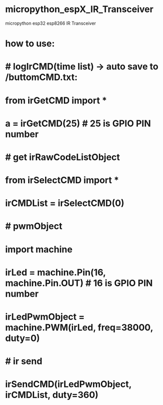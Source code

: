 # micropython_espX_IR_Transceiver
micropython esp32 esp8266  IR Transceiver


# how to use:
#   # logIrCMD(time list) -> auto save to /buttomCMD.txt:
#       from irGetCMD import *
#       a = irGetCMD(25) # 25 is GPIO PIN number
#
#   # get irRawCodeListObject
#       from irSelectCMD import *
#       irCMDList = irSelectCMD(0) 
#
#   # pwmObject
#       import machine
#       irLed = machine.Pin(16, machine.Pin.OUT) # 16 is GPIO PIN number
#       irLedPwmObject = machine.PWM(irLed, freq=38000, duty=0)
#
#   # ir send
#       irSendCMD(irLedPwmObject, irCMDList, duty=360)
